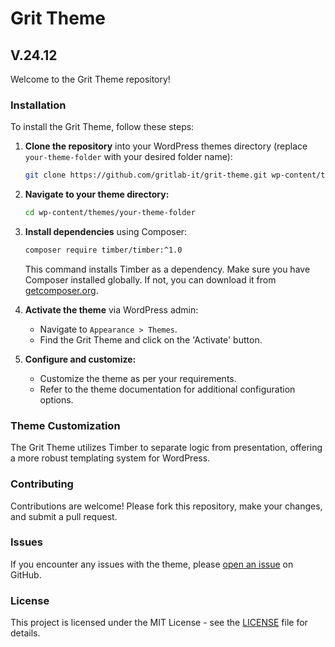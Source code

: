 # Grit Theme

## V.24.12

Welcome to the Grit Theme repository!

### Installation

To install the Grit Theme, follow these steps:

1. **Clone the repository** into your WordPress themes directory (replace `your-theme-folder` with your desired folder name):

   ```bash
   git clone https://github.com/gritlab-it/grit-theme.git wp-content/themes/your-theme-folder
   ```

2. **Navigate to your theme directory:**

   ```bash
   cd wp-content/themes/your-theme-folder
   ```

3. **Install dependencies** using Composer:

   ```bash
   composer require timber/timber:^1.0
   ```

   This command installs Timber as a dependency. Make sure you have Composer installed globally. If not, you can download it from [getcomposer.org](https://getcomposer.org/).

4. **Activate the theme** via WordPress admin:
   - Navigate to `Appearance > Themes`.
   - Find the Grit Theme and click on the 'Activate' button.

5. **Configure and customize:**
   - Customize the theme as per your requirements.
   - Refer to the theme documentation for additional configuration options.

### Theme Customization

The Grit Theme utilizes Timber to separate logic from presentation, offering a more robust templating system for WordPress.

### Contributing

Contributions are welcome! Please fork this repository, make your changes, and submit a pull request.

### Issues

If you encounter any issues with the theme, please [open an issue](https://github.com/gritlab-it/grit-theme/issues) on GitHub.

### License

This project is licensed under the MIT License - see the [LICENSE](LICENSE) file for details.
